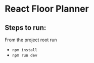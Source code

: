 # React Floor Planner

## Steps to run:

From the project root run

- `npm install`
- `npm run dev`
